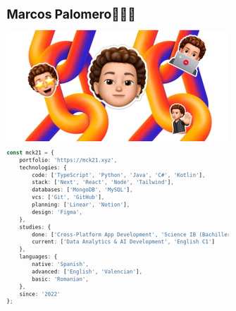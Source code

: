 # Marcos Palomero👨🏻‍💻
<p align="center">  
  <img src="https://github.com/mck21/mck21/blob/main/memoji.png" />
</p>


```ts
const mck21 = {        
    portfolio: 'https://mck21.xyz',
    technologies: {
        code: ['TypeScript', 'Python', 'Java', 'C#', 'Kotlin'],
        stack: ['Next', 'React', 'Node', 'Tailwind'],
        databases: ['MongoDB', 'MySQL'],  
        vcs: ['Git', 'GitHub'],
        planning: ['Linear', 'Notion'],
        design: 'Figma',          
    },
    studies: {
        done: ['Cross-Platform App Development', 'Science IB (Bachiller)', 'English B2'],
        current: ['Data Analytics & AI Development', 'English C1']
    },
    languages: {
        native: 'Spanish',
        advanced: ['English', 'Valencian'],
        basic: 'Romanian',
    },
    since: '2022'
};

